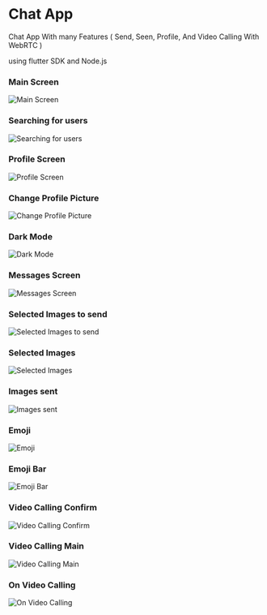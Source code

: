 # Chat App

Chat App With many Features ( Send, Seen, Profile, And Video Calling With WebRTC )

using flutter SDK and Node.js


### Main Screen

![Main Screen](https://github.com/sherif2021/Chat_App/blob/master/screen%20shots/main%20screen.png?raw=true)

### Searching for users
![Searching for users](https://github.com/sherif2021/Chat_App/blob/master/screen%20shots/search%20screen.png?raw=true)

### Profile Screen
![Profile Screen](https://github.com/sherif2021/Chat_App/blob/master/screen%20shots/profile%20screen.png?raw=true)

### Change Profile Picture
![Change Profile Picture](https://github.com/sherif2021/Chat_App/blob/master/screen%20shots/change%20profile%20picture.png?raw=true)


### Dark Mode
![Dark Mode](https://github.com/sherif2021/Chat_App/blob/master/screen%20shots/dark%20mode.png?raw=true)


### Messages Screen
![Messages Screen](https://github.com/sherif2021/Chat_App/blob/master/screen%20shots/messages.png?raw=true)


### Selected Images to send
![Selected Images to send](https://github.com/sherif2021/Chat_App/blob/master/screen%20shots/images%20selection.png?raw=true)


### Selected Images
![Selected Images](https://github.com/sherif2021/Chat_App/blob/master/screen%20shots/selected%20images.png?raw=true)


### Images sent
![Images sent](https://github.com/sherif2021/Chat_App/blob/master/screen%20shots/images%20sent.png)

### Emoji
![Emoji](https://github.com/sherif2021/Chat_App/blob/master/screen%20shots/emoji%20in%20message.png?raw=true)

### Emoji Bar
![Emoji Bar](https://github.com/sherif2021/Chat_App/blob/master/screen%20shots/emoji%20bar.png?raw=true)

### Video Calling Confirm
![Video Calling Confirm](https://github.com/sherif2021/Chat_App/blob/master/screen%20shots/video%20calling%20confirm%20dialog.png?raw=true)

### Video Calling Main
![Video Calling Main](https://github.com/sherif2021/Chat_App/blob/master/screen%20shots/video%20calling%20main.png?raw=true)

### On Video Calling
![On Video Calling](https://github.com/sherif2021/Chat_App/blob/master/screen%20shots/video%20calling.png?raw=true)
